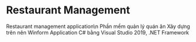 # Restaurant Management
Restaurant management application\n
Phần mềm quản lý quán ăn
Xây dựng trên nên Winform Application C# bằng Visual Studio 2019, .NET Framework

